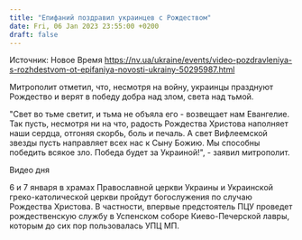 ```yaml
---
title: "Епифаний поздравил украинцев с Рождеством"
date: Fri, 06 Jan 2023 23:55:00 +0200
draft: false
---
```

Источник: Новое Время https://nv.ua/ukraine/events/video-pozdravleniya-s-rozhdestvom-ot-epifaniya-novosti-ukrainy-50295987.html


Митрополит отметил, что, несмотря на войну, украинцы празднуют Рождество и верят в победу добра над злом, света над тьмой.

"Свет во тьме светит, и тьма не объяла его - возвещает нам Евангелие. Так пусть, несмотря ни на что, радость Рождества Христова наполняет наши сердца, отгоняя скорбь, боль и печаль. А свет Вифлеемской звезды пусть направляет всех нас к Сыну Божию. Мы способны победить всякое зло. Победа будет за Украиной!", - заявил митрополит.

 Видео дня   

6 и 7 января в храмах Православной церкви Украины и Украинской греко-католической церкви пройдут богослужения по случаю Рождества Христова. В частности, впервые предстоятель ПЦУ проведет рождественскую службу в Успенском соборе Киево-Печерской лавры, которым до сих пор пользовалась УПЦ МП.
